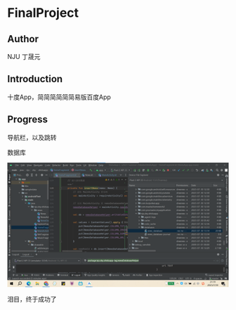 # FinalProject

## Author

NJU 丁晟元

## Introduction

十度App，简简简简简简易版百度App

## Progress

导航栏，以及跳转

数据库

![image-20230730212041088](README/image-20230730212041088.png)

泪目，终于成功了

